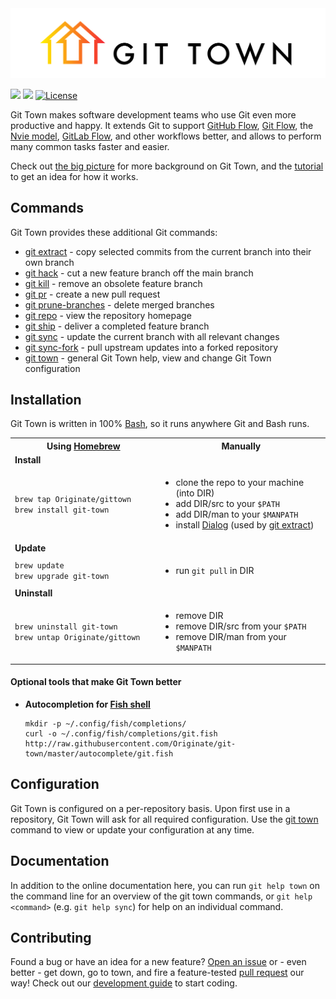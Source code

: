 <img src="documentation/logo-horizontal.svg" title="Git Town logo">

<a href="https://travis-ci.org/Originate/git-town" alt="Build Status" target="_blank"><img src="https://travis-ci.org/Originate/git-town.svg?branch=master"></a>
<a href="https://gemnasium.com/Originate/git-town" alt="Dependency Status" target="_blank"><img src="https://img.shields.io/gemnasium/Originate/git-town.svg?style=flat"></a>
[![License](http://img.shields.io/:license-MIT-blue.svg?style=flat)](MIT-LICENSE)

Git Town makes software development teams who use Git even more productive and happy.
It extends Git to support
[GitHub Flow](http://scottchacon.com/2011/08/31/github-flow.html),
[Git Flow](https://www.atlassian.com/git/tutorials/comparing-workflows/feature-branch-workflow),
the [Nvie model](http://nvie.com/posts/a-successful-git-branching-model),
[GitLab Flow](https://about.gitlab.com/2014/09/29/gitlab-flow/),
and other workflows better, and allows to perform many common tasks faster and easier.

Check out [the big picture](documentation/big-picture.md) for more background on Git Town,
and the [tutorial](documentation/tutorial.md) to get an idea for how it works.


## Commands

Git Town provides these additional Git commands:

* [git extract](/documentation/commands/git-extract.md) - copy selected commits from the current branch into their own branch
* [git hack](/documentation/commands/git-hack.md) - cut a new feature branch off the main branch
* [git kill](/documentation/commands/git-kill.md) - remove an obsolete feature branch
* [git pr](/documentation/commands/git-pr.md) - create a new pull request
* [git prune-branches](/documentation/commands/git-prune-branches.md) - delete merged branches
* [git repo](/documentation/commands/git-repo.md) - view the repository homepage
* [git ship](/documentation/commands/git-ship.md) - deliver a completed feature branch
* [git sync](/documentation/commands/git-sync.md) - update the current branch with all relevant changes
* [git sync-fork](/documentation/commands/git-sync-fork.md) - pull upstream updates into a forked repository
* [git town](/documentation/commands/git-town.md) - general Git Town help, view and change Git Town configuration


## Installation

Git Town is written in 100% [Bash](https://www.gnu.org/software/bash/bash.html),
so it runs anywhere Git and Bash runs.

<table>
  <tr>
    <th width="300px">
      Using <a href="http://brew.sh">Homebrew</a>
    </th>
    <th width="400px">
      Manually
    </th>
  </tr>
  <tr>
    <td colspan="2">
      <b>Install</b>
    </td>
  </tr>
  <tr>
    <td>
      <code>brew tap Originate/gittown</code><br>
      <code>brew install git-town</code>
    </td>
    <td>
      <ul>
        <li>clone the repo to your machine (into DIR)</li>
        <li>add DIR/src to your <code>$PATH</code></li>
        <li>add DIR/man to your <code>$MANPATH</code></li>
        <li>
          install <a href="http://en.wikipedia.org/wiki/Dialog_(software)">Dialog</a>
          (used by <a href="/documentation/git-extract.md">git extract</a>)
        </li>
      </ul>
    </td>
  </tr>
  <tr>
    <td colspan="2">
      <b>Update</b>
    </td>
  </tr>
  <tr>
    <td>
      <code>brew update</code><br>
      <code>brew upgrade git-town</code>
    </td>
    <td>
      <ul>
        <li>run <code>git pull</code> in DIR</li>
      </ul>
    </td>
  </tr>
  <tr>
    <td colspan="2">
      <b>Uninstall</b>
    </td>
  </tr>
  <tr>
    <td>
      <code>brew uninstall git-town</code><br>
      <code>brew untap Originate/gittown</code>
    </td>
    <td>
      <ul>
        <li>remove DIR</li>
        <li>remove DIR/src from your <code>$PATH</code></li>
        <li>remove DIR/man from your <code>$MANPATH</code></li>
      </ul>
    </td>
  </tr>
</table>


#### Optional tools that make Git Town better

* __Autocompletion for [Fish shell](http://fishshell.com)__

    ```
    mkdir -p ~/.config/fish/completions/
    curl -o ~/.config/fish/completions/git.fish http://raw.githubusercontent.com/Originate/git-town/master/autocomplete/git.fish
    ```


## Configuration

Git Town is configured on a per-repository basis.
Upon first use in a repository, Git Town will ask for all required
configuration.
Use the [git town](/documentation/git-town.md) command to view or update your configuration at any time.


## Documentation

In addition to the online documentation here,
you can run `git help town` on the command line
for an overview of the git town commands,
or `git help <command>` (e.g. `git help sync`)
for help on an individual command.


## Contributing

Found a bug or have an idea for a new feature?
[Open an issue](https://github.com/Originate/git-town/issues/new)
or - even better - get down, go to town, and fire a feature-tested
[pull request](https://help.github.com/articles/using-pull-requests/)
our way! Check out our [development guide](/documentation/development.md) to start coding.
